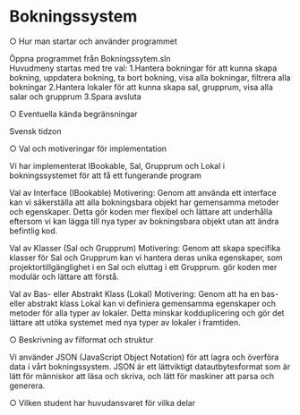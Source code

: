 # Bokningssystem

○ Hur man startar och använder programmet

  Öppna programmet från Bokningssytem.sln  
  Huvudmeny startas med tre val:
  1.Hantera bokningar för att kunna skapa bokning, uppdatera bokning, ta bort bokning, visa alla bokningar, filtrera alla bokningar
  2.Hantera lokaler för att kunna skapa sal, grupprum, visa alla salar och grupprum
  3.Spara avsluta

○ Eventuella kända begränsningar

  Svensk tidzon

○ Val och motiveringar för implementation

  Vi har implementerat IBookable, Sal, Grupprum och Lokal i bokningssystemet för att få ett fungerande program

  Val av Interface (IBookable)
  Motivering: Genom att använda ett interface kan vi säkerställa att alla bokningsbara objekt har gemensamma metoder och egenskaper. 
  Detta gör koden mer flexibel och lättare att underhålla eftersom vi kan lägga till nya typer av bokningsbara objekt utan att ändra befintlig kod.

  Val av Klasser (Sal och Grupprum)
  Motivering: Genom att skapa specifika klasser för Sal och Grupprum kan vi hantera deras unika egenskaper, som projektortillgänglighet i en Sal och eluttag i ett Grupprum. 
  gör koden mer modulär och lättare att förstå.

  Val av Bas- eller Abstrakt Klass (Lokal)
  Motivering: Genom att ha en bas- eller abstrakt klass Lokal kan vi definiera gemensamma egenskaper och metoder för alla typer av lokaler. 
  Detta minskar kodduplicering och gör det lättare att utöka systemet med nya typer av lokaler i framtiden.

○ Beskrivning av filformat och struktur

  Vi använder JSON (JavaScript Object Notation) för att lagra och överföra data i vårt bokningssystem. 
  JSON är ett lättviktigt datautbytesformat som är lätt för människor att läsa och skriva, och lätt för maskiner att parsa och generera.

○ Vilken student har huvudansvaret för vilka delar
